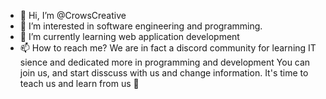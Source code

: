 - 👋 Hi, I’m @CrowsCreative
- 👀 I’m interested in software engineering and programming. 
- 🌱 I’m currently learning web application development
- 📫 How to reach me? 
We are in fact a discord community for learning IT sience and dedicated more in programming and development
You can join us, and start disscuss with us and change information. It's time to teach us and learn from us 👾

<!---
CrowsCreative/CrowsCreative is a ✨ special ✨ repository because its `README.md` (this file) appears on your GitHub profile.
You can click the Preview link to take a look at your changes.
--->
